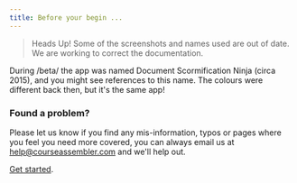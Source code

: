 ```yaml
---
title: Before your begin ...
---
```


> Heads Up! Some of the screenshots and names used are out of date. We are working to correct the documentation.

During /beta/ the app was named Document Scormification Ninja (circa 2015), and you might see references to this name. The colours were different back then, but it's the same app!

### Found a problem?

Please let us know if you find any mis-information, typos or pages where you feel you need more covered, you can always email us at help@courseassembler.com and we'll help out.

[Get started](add-documents/uploading-documents).